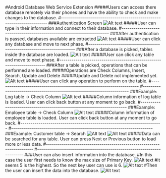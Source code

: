 #Android Database Web Service Extension
#####Users can access there database remotely via their phones and have the ability to check and make changes to the database.
#-----------------------------------------------------------------------
###Authentication Screen
![Alt text](https://github.com/InderPabla/Projects/blob/master/Android%20Database%20Web%20Service%20Extension/Images/0.png "Optional Title")
#####User can type in their information and connect to their database. 
#-----------------------------------------------------------------------
###After authentication is passed, databases available are extracted
![Alt text](https://github.com/InderPabla/Projects/blob/master/Android%20Database%20Web%20Service%20Extension/Images/1.png "Optional Title")
#####User can click any database and move to next phase.
#-----------------------------------------------------------------------
###After a database is picked, tables inside the database are loaded.
![Alt text](https://github.com/InderPabla/Projects/blob/master/Android%20Database%20Web%20Service%20Extension/Images/2.png "Optional Title")
#####User can click any table and move to next phase.
#-----------------------------------------------------------------------
###After a table is picked, operations that can be performed are loaded.
#####Operations are Check Columns, Insert, Search, Update and Delete
#####Update and Delete not implemented yet.
![Alt text](https://github.com/InderPabla/Projects/blob/master/Android%20Database%20Web%20Service%20Extension/Images/3.png "Optional Title")
#####User can click any operation to perform on the table.
#-----------------------------------------------------------------------
#-----------------------------------------------------------------------
###Example: Log table -> Check Column
![Alt text](https://github.com/InderPabla/Projects/blob/master/Android%20Database%20Web%20Service%20Extension/Images/4.png "Optional Title")
#####Column information of log table is loaded. User can click back button at any moment to go back.
#-----------------------------------------------------------------------
###Example: Employee table -> Check Column
![Alt text](https://github.com/InderPabla/Projects/blob/master/Android%20Database%20Web%20Service%20Extension/Images/5.png "Optional Title")
#####Column information of employee table is loaded. User can click back button at any moment to go back.
#-----------------------------------------------------------------------
#-----------------------------------------------------------------------
###Example: Customer table -> Search
![Alt text](https://github.com/InderPabla/Projects/blob/master/Android%20Database%20Web%20Service%20Extension/Images/6.png "Optional Title")
![Alt text](https://github.com/InderPabla/Projects/blob/master/Android%20Database%20Web%20Service%20Extension/Images/7.png "Optional Title")
#####Data can be searched for any table. User can press Next or Previous button to load more or less data.
#-----------------------------------------------------------------------
#-----------------------------------------------------------------------
###User can also insert information into the database.
#In this case the user first needs to know the max size of Primary Key.
![Alt text](https://github.com/InderPabla/Projects/blob/master/Android%20Database%20Web%20Service%20Extension/Images/8.png "Optional Title")
#It seems 5 is the highest. So the next key user can use is 6.
![Alt text](https://github.com/InderPabla/Projects/blob/master/Android%20Database%20Web%20Service%20Extension/Images/9.png "Optional Title")
#Then the user can insert the data into the database.
![Alt text](https://github.com/InderPabla/Projects/blob/master/Android%20Database%20Web%20Service%20Extension/Images/10.PNG "Optional Title")
